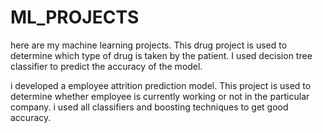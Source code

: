 # ML_PROJECTS
here are my machine learning projects.
This drug project is used to determine which type of drug is taken by the patient.
I used decision tree classifier to predict the accuracy of the model.

i developed a employee attrition prediction model.
This  project is used to determine whether employee is currently working or not in the particular company.
i used all classifiers and boosting techniques to get good accuracy.
